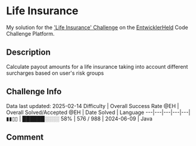 # Life Insurance

My solution for the ['Life Insurance' Challenge](https://platform.entwicklerheld.de/challenge/life-insurance?technology=Java) on the [EntwicklerHeld](https://platform.entwicklerheld.de/) Code Challenge Platform.

## Description
Calculate payout amounts for a life insurance taking into account different surcharges based on user's risk groups

## Challenge Info
Data last updated: 2025-02-14
Difficulty | Overall Success Rate @EH | Overall Solved/Accepted @EH | Date Solved | Language
---|---|---|---|---|
▮▮▯▯ | ██████░░░░ 58% | 576 / 988 | 2024-06-09 | Java

## Comment
